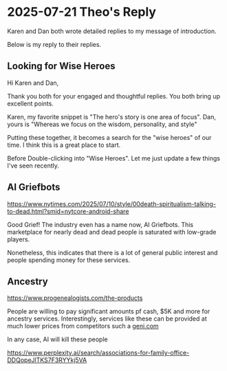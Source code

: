# 2025-07-21 Theo's Reply

Karen and Dan both wrote detailed replies to my message of introduction.

Below is my reply to their replies.


## Looking for Wise Heroes

Hi Karen and Dan,

Thank you both for your engaged and thoughtful replies. You both bring up excellent points.

Karen, my favorite snippet is "The hero's story is one area of focus". Dan, yours is "Whereas we focus on the wisdom, personality, and style"

Putting these together, it becomes a search for the "wise heroes" of our time. I think this is a great place to start.

Before Double-clicking into "Wise Heroes". Let me just update a few things I've seen recently.

## AI Griefbots

https://www.nytimes.com/2025/07/10/style/00death-spiritualism-talking-to-dead.html?smid=nytcore-android-share

Good Grief! The industry even has a name now, AI Griefbots. This marketplace for nearly dead and dead people is saturated with low-grade players.

Nonetheless, this indicates that there is a lot of general public interest and people spending money for these services.

## Ancestry

https://www.progenealogists.com/the-products

People are willing to pay significant amounts pf cash, $5K and more for ancestry services. Interestingly, services like these can be provided at much lower prices from competitors such a [geni.com](https://www.geni.com/)

In any case, AI will kill these people

https://www.perplexity.ai/search/associations-for-family-office-DDQopeJlTKS7F3RYYkj5VA
